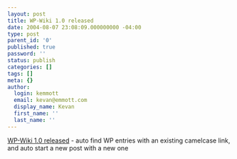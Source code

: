 ```yaml
---
layout: post
title: WP-Wiki 1.0 released
date: 2004-08-07 23:08:09.000000000 -04:00
type: post
parent_id: '0'
published: true
password: ''
status: publish
categories: []
tags: []
meta: {}
author:
  login: kemmott
  email: kevan@emmott.com
  display_name: Kevan
  first_name: ''
  last_name: ''
---
```

<p><a href="http://wordpress.org/support/10/10527">WP-Wiki 1.0 released</a> - auto find WP entries with an existing camelcase link, and auto start a new post with a new one</p>
